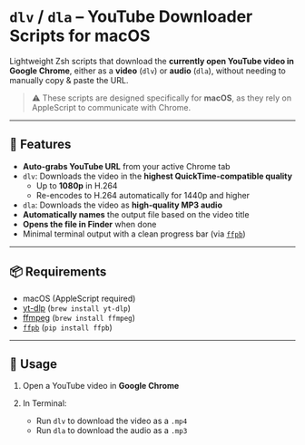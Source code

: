 # `dlv` / `dla` – YouTube Downloader Scripts for macOS

Lightweight Zsh scripts that download the **currently open YouTube video in Google Chrome**, either as a **video** (`dlv`) or **audio** (`dla`), without needing to manually copy & paste the URL.

> ⚠️ These scripts are designed specifically for **macOS**, as they rely on AppleScript to communicate with Chrome.

---

## 🔹 Features

- **Auto-grabs YouTube URL** from your active Chrome tab
- `dlv`: Downloads the video in the **highest QuickTime-compatible quality**  
  - Up to **1080p** in H.264  
  - Re-encodes to H.264 automatically for 1440p and higher
- `dla`: Downloads the video as **high-quality MP3 audio**
- **Automatically names** the output file based on the video title
- **Opens the file in Finder** when done
- Minimal terminal output with a clean progress bar (via [`ffpb`](https://github.com/althonos/ffpb))

---

## 📦 Requirements

- macOS (AppleScript required)
- [yt-dlp](https://github.com/yt-dlp/yt-dlp) (`brew install yt-dlp`)
- [ffmpeg](https://ffmpeg.org/) (`brew install ffmpeg`)
- [`ffpb`](https://github.com/althonos/ffpb) (`pip install ffpb`)

---

## 🚀 Usage

1. Open a YouTube video in **Google Chrome**
2. In Terminal:

   - Run `dlv` to download the video as a `.mp4`
   - Run `dla` to download the audio as a `.mp3`

